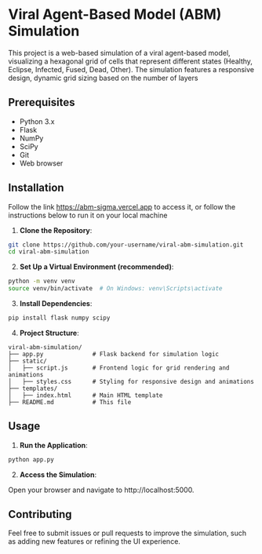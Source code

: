 # Viral Agent-Based Model (ABM) Simulation

This project is a web-based simulation of a viral agent-based model, visualizing a hexagonal grid of cells that represent different states (Healthy, Eclipse, Infected, Fused, Dead, Other). The simulation features a responsive design, dynamic grid sizing based on the number of layers

## Prerequisites
- Python 3.x
- Flask
- NumPy
- SciPy
- Git
- Web browser

## Installation
Follow the link https://abm-sigma.vercel.app to access it, or follow the instructions below to run it on your local machine

1. **Clone the Repository**:
```bash
git clone https://github.com/your-username/viral-abm-simulation.git
cd viral-abm-simulation
```

2. **Set Up a Virtual Environment (recommended)**:

```bash
python -m venv venv
source venv/bin/activate  # On Windows: venv\Scripts\activate
```

3. **Install Dependencies**:
```bash
pip install flask numpy scipy
```


4. **Project Structure**:
```
viral-abm-simulation/
├── app.py              # Flask backend for simulation logic
├── static/
│   ├── script.js       # Frontend logic for grid rendering and animations
│   ├── styles.css      # Styling for responsive design and animations
├── templates/
│   ├── index.html      # Main HTML template
├── README.md           # This file
```


## Usage

1. **Run the Application**:
```bash
python app.py
```

2. **Access the Simulation**:

Open your browser and navigate to http://localhost:5000.


## Contributing
Feel free to submit issues or pull requests to improve the simulation, such as adding new features or refining the UI experience.
